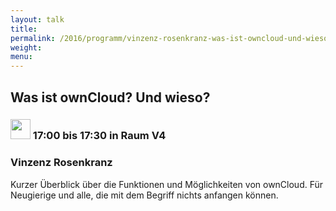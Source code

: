```yaml
---
layout: talk
title:
permalink: /2016/programm/vinzenz-rosenkranz-was-ist-owncloud-und-wieso/
weight:
menu:
---
```

## Was ist ownCloud? Und wieso?

### <img height = "32" src="../../../images/talk.svg"> 17:00 bis 17:30 in Raum V4

### Vinzenz Rosenkranz

Kurzer Überblick über die Funktionen und Möglichkeiten von ownCloud. Für Neugierige und alle, die mit dem Begriff nichts anfangen können.


